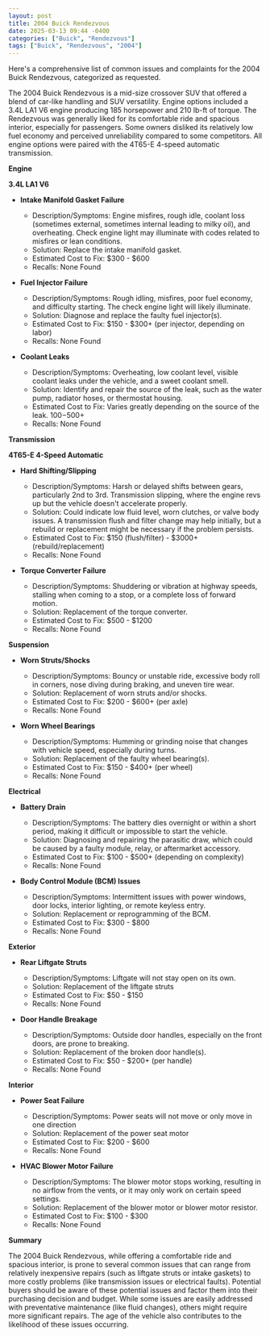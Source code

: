```yaml
---
layout: post
title: 2004 Buick Rendezvous
date: 2025-03-13 09:44 -0400
categories: ["Buick", "Rendezvous"]
tags: ["Buick", "Rendezvous", "2004"]
---
```

Here's a comprehensive list of common issues and complaints for the 2004 Buick Rendezvous, categorized as requested.

The 2004 Buick Rendezvous is a mid-size crossover SUV that offered a blend of car-like handling and SUV versatility. Engine options included a 3.4L LA1 V6 engine producing 185 horsepower and 210 lb-ft of torque. The Rendezvous was generally liked for its comfortable ride and spacious interior, especially for passengers. Some owners disliked its relatively low fuel economy and perceived unreliability compared to some competitors. All engine options were paired with the 4T65-E 4-speed automatic transmission.

**Engine**

**3.4L LA1 V6**

*   **Intake Manifold Gasket Failure**
    *   Description/Symptoms: Engine misfires, rough idle, coolant loss (sometimes external, sometimes internal leading to milky oil), and overheating. Check engine light may illuminate with codes related to misfires or lean conditions.
    *   Solution: Replace the intake manifold gasket.
    *   Estimated Cost to Fix: $300 - $600
    *   Recalls: None Found

*   **Fuel Injector Failure**
    *   Description/Symptoms: Rough idling, misfires, poor fuel economy, and difficulty starting. The check engine light will likely illuminate.
    *   Solution: Diagnose and replace the faulty fuel injector(s).
    *   Estimated Cost to Fix: $150 - $300+ (per injector, depending on labor)
    *   Recalls: None Found

*   **Coolant Leaks**
    *   Description/Symptoms: Overheating, low coolant level, visible coolant leaks under the vehicle, and a sweet coolant smell.
    *   Solution: Identify and repair the source of the leak, such as the water pump, radiator hoses, or thermostat housing.
    *   Estimated Cost to Fix: Varies greatly depending on the source of the leak. $100-$500+
    *   Recalls: None Found

**Transmission**

**4T65-E 4-Speed Automatic**

*   **Hard Shifting/Slipping**
    *   Description/Symptoms: Harsh or delayed shifts between gears, particularly 2nd to 3rd. Transmission slipping, where the engine revs up but the vehicle doesn't accelerate properly.
    *   Solution: Could indicate low fluid level, worn clutches, or valve body issues. A transmission flush and filter change may help initially, but a rebuild or replacement might be necessary if the problem persists.
    *   Estimated Cost to Fix: $150 (flush/filter) - $3000+ (rebuild/replacement)
    *   Recalls: None Found

*   **Torque Converter Failure**
    *   Description/Symptoms: Shuddering or vibration at highway speeds, stalling when coming to a stop, or a complete loss of forward motion.
    *   Solution: Replacement of the torque converter.
    *   Estimated Cost to Fix: $500 - $1200
    *   Recalls: None Found

**Suspension**

*   **Worn Struts/Shocks**
    *   Description/Symptoms: Bouncy or unstable ride, excessive body roll in corners, nose diving during braking, and uneven tire wear.
    *   Solution: Replacement of worn struts and/or shocks.
    *   Estimated Cost to Fix: $200 - $600+ (per axle)
    *   Recalls: None Found

*   **Worn Wheel Bearings**
    *   Description/Symptoms: Humming or grinding noise that changes with vehicle speed, especially during turns.
    *   Solution: Replacement of the faulty wheel bearing(s).
    *   Estimated Cost to Fix: $150 - $400+ (per wheel)
    *   Recalls: None Found

**Electrical**

*   **Battery Drain**
    *   Description/Symptoms: The battery dies overnight or within a short period, making it difficult or impossible to start the vehicle.
    *   Solution: Diagnosing and repairing the parasitic draw, which could be caused by a faulty module, relay, or aftermarket accessory.
    *   Estimated Cost to Fix: $100 - $500+ (depending on complexity)
    *   Recalls: None Found

*   **Body Control Module (BCM) Issues**
    *   Description/Symptoms: Intermittent issues with power windows, door locks, interior lighting, or remote keyless entry.
    *   Solution: Replacement or reprogramming of the BCM.
    *   Estimated Cost to Fix: $300 - $800
    *   Recalls: None Found

**Exterior**

*   **Rear Liftgate Struts**
    *   Description/Symptoms: Liftgate will not stay open on its own.
    *   Solution: Replacement of the liftgate struts
    *   Estimated Cost to Fix: $50 - $150
    *   Recalls: None Found

*   **Door Handle Breakage**
    *   Description/Symptoms: Outside door handles, especially on the front doors, are prone to breaking.
    *   Solution: Replacement of the broken door handle(s).
    *   Estimated Cost to Fix: $50 - $200+ (per handle)
    *   Recalls: None Found

**Interior**

*   **Power Seat Failure**
    * Description/Symptoms: Power seats will not move or only move in one direction
    * Solution: Replacement of the power seat motor
    * Estimated Cost to Fix: $200 - $600
    * Recalls: None Found

*   **HVAC Blower Motor Failure**
    *   Description/Symptoms: The blower motor stops working, resulting in no airflow from the vents, or it may only work on certain speed settings.
    *   Solution: Replacement of the blower motor or blower motor resistor.
    *   Estimated Cost to Fix: $100 - $300
    *   Recalls: None Found

**Summary**

The 2004 Buick Rendezvous, while offering a comfortable ride and spacious interior, is prone to several common issues that can range from relatively inexpensive repairs (such as liftgate struts or intake gaskets) to more costly problems (like transmission issues or electrical faults). Potential buyers should be aware of these potential issues and factor them into their purchasing decision and budget. While some issues are easily addressed with preventative maintenance (like fluid changes), others might require more significant repairs. The age of the vehicle also contributes to the likelihood of these issues occurring.

